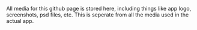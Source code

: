 All media for this github page is stored here, including things like app logo, screenshots, psd files, etc. This is seperate from all the media used in the actual app.
